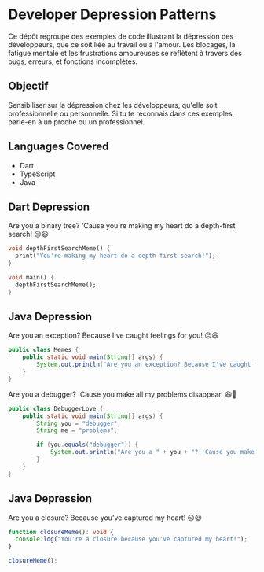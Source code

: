 # Developer Depression Patterns

Ce dépôt regroupe des exemples de code illustrant la dépression des développeurs, que ce soit liée au travail ou à l'amour. Les blocages, la fatigue mentale et les frustrations amoureuses se reflètent à travers des bugs, erreurs, et fonctions incomplètes.

## Objectif

Sensibiliser sur la dépression chez les développeurs, qu'elle soit professionnelle ou personnelle. Si tu te reconnais dans ces exemples, parle-en à un proche ou un professionnel.

## Languages Covered
- Dart
- TypeScript
- Java

## Dart Depression
Are you a binary tree? 'Cause you're making my heart do a depth-first search! 😑😆
```dart
void depthFirstSearchMeme() {
  print("You're making my heart do a depth-first search!");
}

void main() {
  depthFirstSearchMeme();
}
```

## Java Depression
Are you an exception? Because I've caught feelings for you! 😑😆
```java
public class Memes {
    public static void main(String[] args) {
        System.out.println("Are you an exception? Because I've caught feelings for you!");
    }
}
```
Are you a debugger? 'Cause you make all my problems disappear. 😆🥹
```java
public class DebuggerLove {
    public static void main(String[] args) {
        String you = "debugger";
        String me = "problems";

        if (you.equals("debugger")) {
            System.out.println("Are you a " + you + "? 'Cause you make all my " + me + " disappear. 😆🥹");
        }
    }
}
```

## Java Depression
Are you a closure? Because you’ve captured my heart! 😑😆
```typescript
function closureMeme(): void {
  console.log("You're a closure because you've captured my heart!");
}

closureMeme();
```
